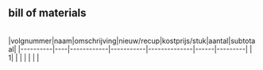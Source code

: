 ## bill of materials
<br />
|volgnummer|naam|omschrijving|nieuw/recup|kostprijs/stuk|aantal|subtotaal|
|----------|----|------------|-----------|--------------|------|---------|
|         1|    |            |           |              |      |         |
